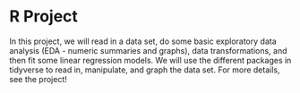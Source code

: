 # R Project

In this project, we will read in a data set, do some basic exploratory data analysis (EDA - numeric summaries and graphs), data transformations, and then fit some linear regression models. We will use the different packages in tidyverse to read in, manipulate, and graph the data set. For more details, see the project!
